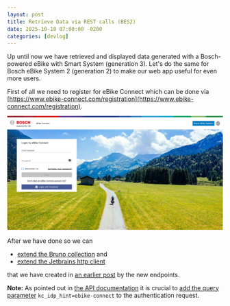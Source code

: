 ```yaml
---
layout: post
title: Retrieve Data via REST calls (BES2)
date: 2025-10-10 07:00:00 -0200
categories: [devlog]
---
```


Up until now we have retrieved and displayed data generated with a Bosch-powered eBike with Smart System (generation 3).
Let's do the same for Bosch eBike System 2 (generation 2) to make our web app useful for even more users.

First of all we need to register for eBike Connect which can be done via [https://www.ebike-connect.com/registration](https://www.ebike-connect.com/registration).

![ebike-connect-login.png](/assets/2025-10-10/ebike-connect-login.png)

After we have done so we can
* [extend the Bruno collection](https://github.com/open-ebike/open-ebike-backend/commit/ce2f652924e4239583b6dac89cef8515adc106b0) and
* [extend the Jetbrains http client](https://github.com/open-ebike/open-ebike-backend/commit/1623e6aba10384b4a22159425df3235dab23dee9) 

that we have created in [an earlier post](https://open-ebike.github.io/devlog/2025/09/14/retrieve-data-via-rest-calls.html) by the new endpoints.

**Note:** As pointed out in [the API documentation](https://portal.bosch-ebike.com/data-act/app#/ebike-system-2-bike-profile) it is crucial to [add the query parameter](https://github.com/open-ebike/open-ebike-backend/commit/41f73a2b4abc039c583f973e45fbd48c3e24ce22) `kc_idp_hint=ebike-connect` to the authentication request. 